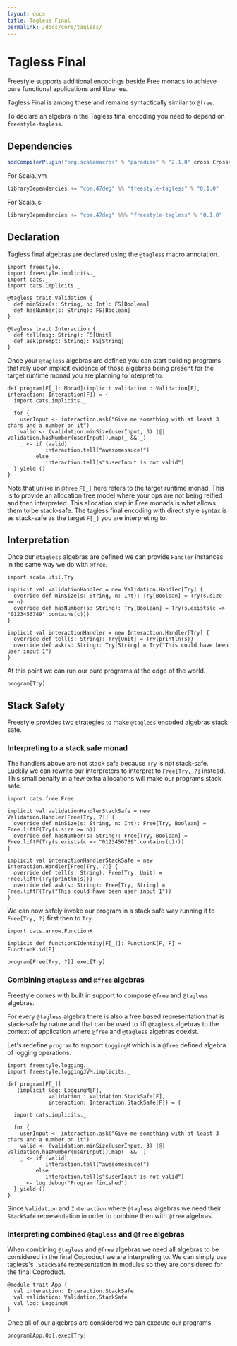 ```yaml
---
layout: docs
title: Tagless Final
permalink: /docs/core/tagless/
---
```


# Tagless Final

Freestyle supports additional encodings beside Free monads to achieve pure functional applications and libraries.

Tagless Final is among these and remains syntactically similar to `@free`.

To declare an algebra in the Tagless final encoding you need to depend on `freestyle-tagless`.

## Dependencies

```scala
addCompilerPlugin("org.scalamacros" % "paradise" % "2.1.0" cross CrossVersion.full)
```

[comment]: # (Start Replace)

For Scala.jvm

```scala
libraryDependencies += "com.47deg" %% "freestyle-tagless" % "0.1.0"
```

For Scala.js

```scala
libraryDependencies += "com.47deg" %%% "freestyle-tagless" % "0.1.0"
```

[comment]: # (End Replace)

## Declaration

Tagless final algebras are declared using the `@tagless` macro annotation.

```tut:book
import freestyle._
import freestyle.implicits._
import cats._
import cats.implicits._

@tagless trait Validation {
  def minSize(s: String, n: Int): FS[Boolean]
  def hasNumber(s: String): FS[Boolean]
}

@tagless trait Interaction {
  def tell(msg: String): FS[Unit]
  def ask(prompt: String): FS[String]
}
```

Once your `@tagless` algebras are defined you can start building programs that rely upon implicit evidence of those algebras
being present for the target runtime monad you are planning to interpret to.

```tut:book
def program[F[_]: Monad](implicit validation : Validation[F], interaction: Interaction[F]) = {
  import cats.implicits._

  for {
    userInput <- interaction.ask("Give me something with at least 3 chars and a number on it")
    valid <- (validation.minSize(userInput, 3) |@| validation.hasNumber(userInput)).map(_ && _)
    _ <- if (valid)
            interaction.tell("awesomesauce!") 
         else
            interaction.tell(s"$userInput is not valid")
  } yield ()
}
```

Note that unlike in `@free` `F[_]` here refers to the target runtime monad. This is to provide an allocation free model where your
ops are not being reified and then interpreted. This allocation step in Free monads is what allows them to be stack-safe.
The tagless final encoding with direct style syntax is as stack-safe as the target `F[_]` you are interpreting to.

## Interpretation

Once our `@tagless` algebras are defined we can provide `Handler` instances in the same way we do with `@free`.

```tut:book
import scala.util.Try

implicit val validationHandler = new Validation.Handler[Try] {
  override def minSize(s: String, n: Int): Try[Boolean] = Try(s.size >= n)
  override def hasNumber(s: String): Try[Boolean] = Try(s.exists(c => "0123456789".contains(c)))
}

implicit val interactionHandler = new Interaction.Handler[Try] {
  override def tell(s: String): Try[Unit] = Try(println(s))
  override def ask(s: String): Try[String] = Try("This could have been user input 1")
}
```

At this point we can run our pure programs at the edge of the world.

```tut:book
program[Try]
```

## Stack Safety

Freestyle provides two strategies to make `@tagless` encoded algebras stack safe.

### Interpreting to a stack safe monad

The handlers above are not stack safe because `Try` is not stack-safe. Luckily we can rewrite our interpreters to 
interpret to `Free[Try, ?]` instead. This small penalty in a few extra allocations will make our programs stack safe.

```tut:book
import cats.free.Free

implicit val validationHandlerStackSafe = new Validation.Handler[Free[Try, ?]] {
  override def minSize(s: String, n: Int): Free[Try, Boolean] = Free.liftF(Try(s.size >= n))
  override def hasNumber(s: String): Free[Try, Boolean] = Free.liftF(Try(s.exists(c => "0123456789".contains(c))))
}

implicit val interactionHandlerStackSafe = new Interaction.Handler[Free[Try, ?]] {
  override def tell(s: String): Free[Try, Unit] = Free.liftF(Try(println(s)))
  override def ask(s: String): Free[Try, String] = Free.liftF(Try("This could have been user input 1"))
}
```

We can now safely invoke our program in a stack safe way running it to `Free[Try, ?]` first then to `Try`

```tut.book
import cats.arrow.FunctionK

implicit def functionKIdentity[F[_]]: FunctionK[F, F] = FunctionK.id[F]

program[Free[Try, ?]].exec[Try]
```

### Combining `@tagless` and `@free` algebras

Freestyle comes with built in support to compose `@free` and `@tagless` algebras.

For every `@tagless` algebra there is also a free based representation that is stack-safe by nature and that can be used
to lift `@tagless` algebras to the context of application where `@free` and `@tagless` algebras coexist.

Let's redefine `program` to support `LoggingM` which is a `@free` defined algebra of logging operations.

```tut:book
import freestyle.logging._
import freestyle.loggingJVM.implicits._

def program[F[_]]
   (implicit log: LoggingM[F], 
             validation : Validation.StackSafe[F], 
             interaction: Interaction.StackSafe[F]) = {

  import cats.implicits._

  for {
    userInput <- interaction.ask("Give me something with at least 3 chars and a number on it")
    valid <- (validation.minSize(userInput, 3) |@| validation.hasNumber(userInput)).map(_ && _)
    _ <- if (valid)
            interaction.tell("awesomesauce!") 
         else
            interaction.tell(s"$userInput is not valid")
    _ <- log.debug("Program finished")
  } yield ()
}
```

Since `Validation` and `Interaction` where `@tagless` algebras we need their `StackSafe` representation in order to combine
then with `@free` algebras.

### Interpreting combined `@tagless` and `@free` algebras

When combining `@tagless` and `@free` algebras we need all algebras to be considered in the final Coproduct we are interpreting to.
We can simply use tagless's `.StackSafe` representation in modules so they are considered for the final Coproduct.

```tut:book
@module trait App {
  val interaction: Interaction.StackSafe
  val validation: Validation.StackSafe
  val log: LoggingM
}
```

Once all of our algebras are considered we can execute our programs

```tut:book
program[App.Op].exec[Try]
```